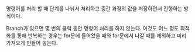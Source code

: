 명령어를 처리 할 때 단계를 나눠서 처리하고 중간 과정의 값을 저장하면서 진행하는 방식이다.

Branch가 있으면 몇 번의 클럭 동안 명령어 처리를 하지 않는다.
이것도 어느 정도 최적화를 통해 반복하는 경우는 for문에 들어왔을 때와 for문에서 나갈 때를 제외하고 미리 가져오게 만들어 놓는다.


